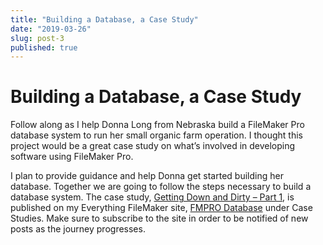 ```yaml
---
title: "Building a Database, a Case Study"
date: "2019-03-26"
slug: post-3
published: true
---
```

<!-- markdownlint-disable MD033 -->

# Building a Database, a Case Study
Follow along as I help Donna Long from Nebraska build a FileMaker Pro database system to run her small organic farm operation. I thought this project would be a great case study on what’s involved in developing software using FileMaker Pro.

I plan to provide guidance and help Donna get started building her database. Together we are going to follow the steps necessary to build a database system. The case study, [Getting Down and Dirty – Part 1](https://www.reddit.com/), is published on my Everything FileMaker site, [FMPRO Database](https://www.reddit.com/) under Case Studies. Make sure to subscribe to the site in order to be notified of new posts as the journey progresses.